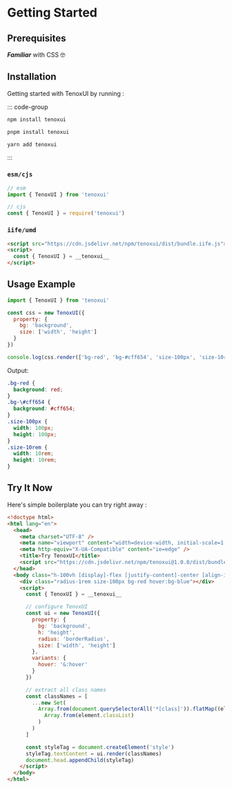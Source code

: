 # Getting Started

## Prerequisites

**_Familiar_** with CSS 🤓

## Installation

Getting started with TenoxUI by running :

::: code-group

```sh [npm]
npm install tenoxui
```

```sh [pnpm]
pnpm install tenoxui
```

```sh [yarn]
yarn add tenoxui
```

:::

### `esm/cjs`

```javascript
// esm
import { TenoxUI } from 'tenoxui'

// cjs
const { TenoxUI } = require('tenoxui')
```

### `iife/umd`

```html
<script src="https://cdn.jsdelivr.net/npm/tenoxui/dist/bundle.iife.js"></script>
<script>
  const { TenoxUI } = __tenoxui__
</script>
```

## Usage Example

```javascript
import { TenoxUI } from 'tenoxui'

const css = new TenoxUI({
  property: {
    bg: 'background',
    size: ['width', 'height']
  }
})

console.log(css.render(['bg-red', 'bg-#cff654', 'size-100px', 'size-10rem']))
```

Output:

```css
.bg-red {
  background: red;
}
.bg-\#cff654 {
  background: #cff654;
}
.size-100px {
  width: 100px;
  height: 100px;
}
.size-10rem {
  width: 10rem;
  height: 10rem;
}
```

## Try It Now

Here's simple boilerplate you can try right away :

```html
<!doctype html>
<html lang="en">
  <head>
    <meta charset="UTF-8" />
    <meta name="viewport" content="width=device-width, initial-scale=1.0" />
    <meta http-equiv="X-UA-Compatible" content="ie=edge" />
    <title>Try TenoxUI</title>
    <script src="https://cdn.jsdelivr.net/npm/tenoxui@1.0.0/dist/bundle.iife.js"></script>
  </head>
  <body class="h-100vh [display]-flex [justify-content]-center [align-items]-center">
    <div class="radius-1rem size-100px bg-red hover:bg-blue"></div>
    <script>
      const { TenoxUI } = __tenoxui__

      // configure TenoxUI
      const ui = new TenoxUI({
        property: {
          bg: 'background',
          h: 'height',
          radius: 'borderRadius',
          size: ['width', 'height']
        },
        variants: {
          hover: '&:hover'
        }
      })

      // extract all class names
      const classNames = [
        ...new Set(
          Array.from(document.querySelectorAll('*[class]')).flatMap((element) =>
            Array.from(element.classList)
          )
        )
      ]

      const styleTag = document.createElement('style')
      styleTag.textContent = ui.render(classNames)
      document.head.appendChild(styleTag)
    </script>
  </body>
</html>
```
